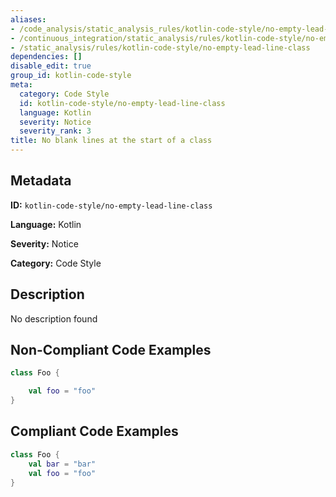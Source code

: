 ```yaml
---
aliases:
- /code_analysis/static_analysis_rules/kotlin-code-style/no-empty-lead-line-class
- /continuous_integration/static_analysis/rules/kotlin-code-style/no-empty-lead-line-class
- /static_analysis/rules/kotlin-code-style/no-empty-lead-line-class
dependencies: []
disable_edit: true
group_id: kotlin-code-style
meta:
  category: Code Style
  id: kotlin-code-style/no-empty-lead-line-class
  language: Kotlin
  severity: Notice
  severity_rank: 3
title: No blank lines at the start of a class
---
```

<!--  SOURCED FROM https://github.com/DataDog/datadog-static-analyzer-rule-docs -->


## Metadata
**ID:** `kotlin-code-style/no-empty-lead-line-class`

**Language:** Kotlin

**Severity:** Notice

**Category:** Code Style

## Description
No description found

## Non-Compliant Code Examples
```kotlin
class Foo {

    val foo = "foo"
}
```

## Compliant Code Examples
```kotlin
class Foo {
    val bar = "bar"
    val foo = "foo"
}
```
